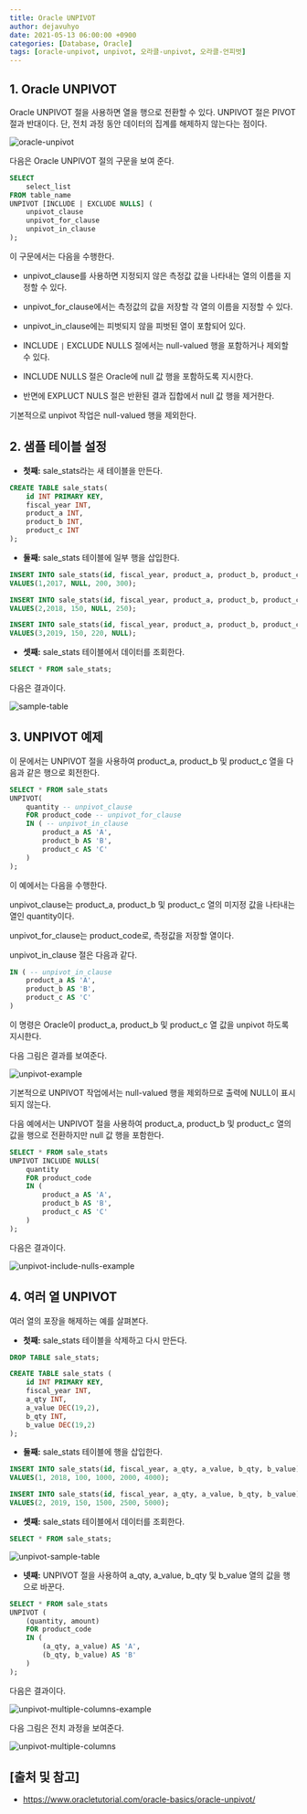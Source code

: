 ```yaml
---
title: Oracle UNPIVOT
author: dejavuhyo
date: 2021-05-13 06:00:00 +0900
categories: [Database, Oracle]
tags: [oracle-unpivot, unpivot, 오라클-unpivot, 오라클-언피벗]
---
```


## 1. Oracle UNPIVOT
Oracle UNPIVOT 절을 사용하면 열을 행으로 전환할 수 있다. UNPIVOT 절은 PIVOT 절과 반대이다. 단, 전치 과정 동안 데이터의 집계를 해제하지 않는다는 점이다.

![oracle-unpivot](/assets/img/2021-05-13-oracle-unpivot/oracle-unpivot.png)

다음은 Oracle UNPIVOT 절의 구문을 보여 준다.

```sql
SELECT
    select_list
FROM table_name
UNPIVOT [INCLUDE | EXCLUDE NULLS] (
    unpivot_clause
    unpivot_for_clause
    unpivot_in_clause
);
```

이 구문에서는 다음을 수행한다.

* unpivot_clause를 사용하면 지정되지 않은 측정값 값을 나타내는 열의 이름을 지정할 수 있다.

* unpivot_for_clause에서는 측정값의 값을 저장할 각 열의 이름을 지정할 수 있다.

* unpivot_in_clause에는 피벗되지 않을 피벗된 열이 포함되어 있다.

* INCLUDE `|` EXCLUDE NULLS 절에서는 null-valued 행을 포함하거나 제외할 수 있다.

* INCLUDE NULLS 절은 Oracle에 null 값 행을 포함하도록 지시한다.

* 반면에 EXPLUCT NULS 절은 반환된 결과 집합에서 null 값 행을 제거한다.

기본적으로 unpivot 작업은 null-valued 행을 제외한다.

## 2. 샘플 테이블 설정

* __첫째:__ sale_stats라는 새 테이블을 만든다.

```sql
CREATE TABLE sale_stats(
    id INT PRIMARY KEY,
    fiscal_year INT,
    product_a INT,
    product_b INT,
    product_c INT
);
```

* __둘째:__ sale_stats 테이블에 일부 행을 삽입한다.

```sql
INSERT INTO sale_stats(id, fiscal_year, product_a, product_b, product_c)
VALUES(1,2017, NULL, 200, 300);

INSERT INTO sale_stats(id, fiscal_year, product_a, product_b, product_c)
VALUES(2,2018, 150, NULL, 250);

INSERT INTO sale_stats(id, fiscal_year, product_a, product_b, product_c)
VALUES(3,2019, 150, 220, NULL);
```

* __셋째:__ sale_stats 테이블에서 데이터를 조회한다.

```sql
SELECT * FROM sale_stats;
```

다음은 결과이다.

![sample-table](/assets/img/2021-05-13-oracle-unpivot/sample-table.png)

## 3. UNPIVOT 예제
이 문에서는 UNPIVOT 절을 사용하여 product_a, product_b 및 product_c 열을 다음과 같은 행으로 회전한다.

```sql
SELECT * FROM sale_stats
UNPIVOT(
    quantity -- unpivot_clause
    FOR product_code -- unpivot_for_clause
    IN ( -- unpivot_in_clause
        product_a AS 'A',
        product_b AS 'B',
        product_c AS 'C'
    )
);
```

이 예에서는 다음을 수행한다.

unpivot_clause는 product_a, product_b 및 product_c 열의 미지정 값을 나타내는 열인 quantity이다.

unpivot_for_clause는 product_code로, 측정값을 저장할 열이다.

unpivot_in_clause 절은 다음과 같다.

```sql
IN ( -- unpivot_in_clause
    product_a AS 'A',
    product_b AS 'B',
    product_c AS 'C'
)
```

이 명령은 Oracle이 product_a, product_b 및 product_c 열 값을 unpivot 하도록 지시한다.

다음 그림은 결과를 보여준다.

![unpivot-example](/assets/img/2021-05-13-oracle-unpivot/unpivot-example.png)

기본적으로 UNPIVOT 작업에서는 null-valued 행을 제외하므로 출력에 NULL이 표시되지 않는다.

다음 예에서는 UNPIVOT 절을 사용하여 product_a, product_b 및 product_c 열의 값을 행으로 전환하지만 null 값 행을 포함한다.

```sql
SELECT * FROM sale_stats
UNPIVOT INCLUDE NULLS(
    quantity
    FOR product_code 
    IN (
        product_a AS 'A',
        product_b AS 'B',
        product_c AS 'C'
    )
);
```

다음은 결과이다.

![unpivot-include-nulls-example](/assets/img/2021-05-13-oracle-unpivot/unpivot-include-nulls-example.png)

## 4. 여러 열 UNPIVOT
여러 열의 포장을 해제하는 예를 살펴본다.

* __첫째:__ sale_stats 테이블을 삭제하고 다시 만든다.

```sql
DROP TABLE sale_stats;

CREATE TABLE sale_stats (
    id INT PRIMARY KEY,
    fiscal_year INT,
    a_qty INT,
    a_value DEC(19,2),
    b_qty INT,
    b_value DEC(19,2)
);
```

* __둘째:__ sale_stats 테이블에 행을 삽입한다.

```sql
INSERT INTO sale_stats(id, fiscal_year, a_qty, a_value, b_qty, b_value)
VALUES(1, 2018, 100, 1000, 2000, 4000);

INSERT INTO sale_stats(id, fiscal_year, a_qty, a_value, b_qty, b_value)
VALUES(2, 2019, 150, 1500, 2500, 5000);
```

* __셋째:__ sale_stats 테이블에서 데이터를 조회한다.

```sql
SELECT * FROM sale_stats;
```

![unpivot-sample-table](/assets/img/2021-05-13-oracle-unpivot/unpivot-sample-table.png)

* __넷째:__ UNPIVOT 절을 사용하여 a_qty, a_value, b_qty 및 b_value 열의 값을 행으로 바꾼다.

```sql
SELECT * FROM sale_stats
UNPIVOT (
    (quantity, amount)
    FOR product_code
    IN (
        (a_qty, a_value) AS 'A',
        (b_qty, b_value) AS 'B'
    )
);
```

다음은 결과이다.

![unpivot-multiple-columns-example](/assets/img/2021-05-13-oracle-unpivot/unpivot-multiple-columns-example.png)

다음 그림은 전치 과정을 보여준다.

![unpivot-multiple-columns](/assets/img/2021-05-13-oracle-unpivot/unpivot-multiple-columns.png)

## [출처 및 참고]
* <https://www.oracletutorial.com/oracle-basics/oracle-unpivot/>
